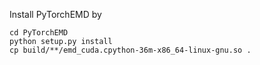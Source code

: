 Install PyTorchEMD by
```
cd PyTorchEMD
python setup.py install
cp build/**/emd_cuda.cpython-36m-x86_64-linux-gnu.so .
